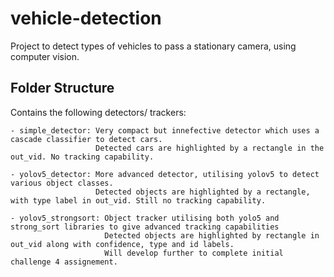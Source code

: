 # vehicle-detection
Project to detect types of vehicles to pass a stationary camera, using computer vision.

## Folder Structure
Contains the following detectors/ trackers:

    - simple_detector: Very compact but innefective detector which uses a cascade classifier to detect cars.
                       Detected cars are highlighted by a rectangle in the out_vid. No tracking capability.

    - yolov5_detector: More advanced detector, utilising yolov5 to detect various object classes.
                       Detected objects are highlighted by a rectangle, with type label in out_vid. Still no tracking capability.

    - yolov5_strongsort: Object tracker utilising both yolo5 and strong_sort libraries to give advanced tracking capabilities
                         Detected objects are highlighted by rectangle in out_vid along with confidence, type and id labels.
                         Will develop further to complete initial challenge 4 assignement.